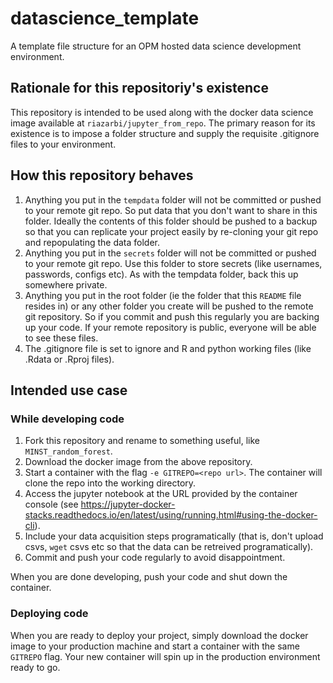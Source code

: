 # datascience_template

A template file structure for an OPM hosted data science development environment.

## Rationale for this repositoriy's existence
This repository is intended to be used along with the docker data science image available at `riazarbi/jupyter_from_repo`. The primary reason for its existence is to impose a folder structure and supply the requisite .gitignore files to your environment.

## How this repository behaves
1. Anything you put in the `tempdata` folder will not be committed or pushed to your remote git repo. So put data that you don't want to share in this folder. Ideally the contents of this folder should be pushed to a backup so that you can replicate your project easily by re-cloning your git repo and repopulating the data folder.
2. Anything you put in the `secrets` folder will not be committed or pushed to your remote git repo. Use this folder to store secrets (like usernames, passwords, configs etc). As with the tempdata folder, back this up somewhere private.
3. Anything you put in the root folder (ie the folder that this `README` file resides in) or any other folder you create will be pushed to the remote git repository. So if you commit and push this regularly you are backing up your code. If your remote repository is public, everyone will be able to see these files.
4. The .gitignore file is set to ignore and R and python working files (like .Rdata or .Rproj files).

## Intended use case
### While developing code
1. Fork this repository and rename to something useful, like `MINST_random_forest`.
2. Download the docker image from the above repository.
3. Start a container with the flag `-e GITREPO=<repo url>`. The container will clone the repo into the working directory.
4. Access the jupyter notebook at the URL provided by the container console (see https://jupyter-docker-stacks.readthedocs.io/en/latest/using/running.html#using-the-docker-cli).
5. Include your data acquisition steps programatically (that is, don't upload csvs, `wget` csvs etc so that the data can be retreived programatically).
6. Commit and push your code regularly to avoid disappointment.

When you are done developing, push your code and shut down the container.

### Deploying code
When you are ready to deploy your project, simply download the docker image to your production machine and start a container with the same `GITREPO` flag. Your new container will spin up in the production environment ready to go.

